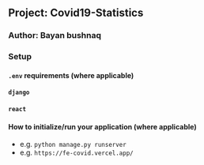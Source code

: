 ## Project: Covid19-Statistics

### Author: Bayan bushnaq



### Setup

#### `.env` requirements (where applicable)
#### `django` 
#### `react`



#### How to initialize/run your application (where applicable)

- e.g. `python manage.py runserver`
- e.g. `https://fe-covid.vercel.app/`


